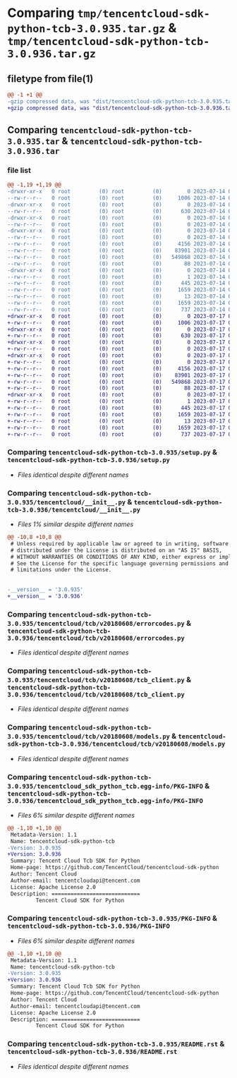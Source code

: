 # Comparing `tmp/tencentcloud-sdk-python-tcb-3.0.935.tar.gz` & `tmp/tencentcloud-sdk-python-tcb-3.0.936.tar.gz`

## filetype from file(1)

```diff
@@ -1 +1 @@
-gzip compressed data, was "dist/tencentcloud-sdk-python-tcb-3.0.935.tar", last modified: Fri Jul 14 00:38:55 2023, max compression
+gzip compressed data, was "dist/tencentcloud-sdk-python-tcb-3.0.936.tar", last modified: Mon Jul 17 00:35:36 2023, max compression
```

## Comparing `tencentcloud-sdk-python-tcb-3.0.935.tar` & `tencentcloud-sdk-python-tcb-3.0.936.tar`

### file list

```diff
@@ -1,19 +1,19 @@
-drwxr-xr-x   0 root         (0) root         (0)        0 2023-07-14 00:38:55.000000 tencentcloud-sdk-python-tcb-3.0.935/
--rw-r--r--   0 root         (0) root         (0)     1006 2023-07-14 00:38:54.000000 tencentcloud-sdk-python-tcb-3.0.935/setup.py
-drwxr-xr-x   0 root         (0) root         (0)        0 2023-07-14 00:38:55.000000 tencentcloud-sdk-python-tcb-3.0.935/tencentcloud/
--rw-r--r--   0 root         (0) root         (0)      630 2023-07-14 00:38:54.000000 tencentcloud-sdk-python-tcb-3.0.935/tencentcloud/__init__.py
-drwxr-xr-x   0 root         (0) root         (0)        0 2023-07-14 00:38:55.000000 tencentcloud-sdk-python-tcb-3.0.935/tencentcloud/tcb/
--rw-r--r--   0 root         (0) root         (0)        0 2023-07-14 00:38:54.000000 tencentcloud-sdk-python-tcb-3.0.935/tencentcloud/tcb/__init__.py
-drwxr-xr-x   0 root         (0) root         (0)        0 2023-07-14 00:38:55.000000 tencentcloud-sdk-python-tcb-3.0.935/tencentcloud/tcb/v20180608/
--rw-r--r--   0 root         (0) root         (0)        0 2023-07-14 00:38:54.000000 tencentcloud-sdk-python-tcb-3.0.935/tencentcloud/tcb/v20180608/__init__.py
--rw-r--r--   0 root         (0) root         (0)     4156 2023-07-14 00:38:54.000000 tencentcloud-sdk-python-tcb-3.0.935/tencentcloud/tcb/v20180608/errorcodes.py
--rw-r--r--   0 root         (0) root         (0)    83901 2023-07-14 00:38:54.000000 tencentcloud-sdk-python-tcb-3.0.935/tencentcloud/tcb/v20180608/tcb_client.py
--rw-r--r--   0 root         (0) root         (0)   549868 2023-07-14 00:38:54.000000 tencentcloud-sdk-python-tcb-3.0.935/tencentcloud/tcb/v20180608/models.py
--rw-r--r--   0 root         (0) root         (0)       88 2023-07-14 00:38:55.000000 tencentcloud-sdk-python-tcb-3.0.935/setup.cfg
-drwxr-xr-x   0 root         (0) root         (0)        0 2023-07-14 00:38:55.000000 tencentcloud-sdk-python-tcb-3.0.935/tencentcloud_sdk_python_tcb.egg-info/
--rw-r--r--   0 root         (0) root         (0)        1 2023-07-14 00:38:55.000000 tencentcloud-sdk-python-tcb-3.0.935/tencentcloud_sdk_python_tcb.egg-info/dependency_links.txt
--rw-r--r--   0 root         (0) root         (0)      445 2023-07-14 00:38:55.000000 tencentcloud-sdk-python-tcb-3.0.935/tencentcloud_sdk_python_tcb.egg-info/SOURCES.txt
--rw-r--r--   0 root         (0) root         (0)     1659 2023-07-14 00:38:55.000000 tencentcloud-sdk-python-tcb-3.0.935/tencentcloud_sdk_python_tcb.egg-info/PKG-INFO
--rw-r--r--   0 root         (0) root         (0)       13 2023-07-14 00:38:55.000000 tencentcloud-sdk-python-tcb-3.0.935/tencentcloud_sdk_python_tcb.egg-info/top_level.txt
--rw-r--r--   0 root         (0) root         (0)     1659 2023-07-14 00:38:55.000000 tencentcloud-sdk-python-tcb-3.0.935/PKG-INFO
--rw-r--r--   0 root         (0) root         (0)      737 2023-07-14 00:38:54.000000 tencentcloud-sdk-python-tcb-3.0.935/README.rst
+drwxr-xr-x   0 root         (0) root         (0)        0 2023-07-17 00:35:36.000000 tencentcloud-sdk-python-tcb-3.0.936/
+-rw-r--r--   0 root         (0) root         (0)     1006 2023-07-17 00:35:35.000000 tencentcloud-sdk-python-tcb-3.0.936/setup.py
+drwxr-xr-x   0 root         (0) root         (0)        0 2023-07-17 00:35:36.000000 tencentcloud-sdk-python-tcb-3.0.936/tencentcloud/
+-rw-r--r--   0 root         (0) root         (0)      630 2023-07-17 00:35:35.000000 tencentcloud-sdk-python-tcb-3.0.936/tencentcloud/__init__.py
+drwxr-xr-x   0 root         (0) root         (0)        0 2023-07-17 00:35:36.000000 tencentcloud-sdk-python-tcb-3.0.936/tencentcloud/tcb/
+-rw-r--r--   0 root         (0) root         (0)        0 2023-07-17 00:35:35.000000 tencentcloud-sdk-python-tcb-3.0.936/tencentcloud/tcb/__init__.py
+drwxr-xr-x   0 root         (0) root         (0)        0 2023-07-17 00:35:36.000000 tencentcloud-sdk-python-tcb-3.0.936/tencentcloud/tcb/v20180608/
+-rw-r--r--   0 root         (0) root         (0)        0 2023-07-17 00:35:35.000000 tencentcloud-sdk-python-tcb-3.0.936/tencentcloud/tcb/v20180608/__init__.py
+-rw-r--r--   0 root         (0) root         (0)     4156 2023-07-17 00:35:35.000000 tencentcloud-sdk-python-tcb-3.0.936/tencentcloud/tcb/v20180608/errorcodes.py
+-rw-r--r--   0 root         (0) root         (0)    83901 2023-07-17 00:35:35.000000 tencentcloud-sdk-python-tcb-3.0.936/tencentcloud/tcb/v20180608/tcb_client.py
+-rw-r--r--   0 root         (0) root         (0)   549868 2023-07-17 00:35:36.000000 tencentcloud-sdk-python-tcb-3.0.936/tencentcloud/tcb/v20180608/models.py
+-rw-r--r--   0 root         (0) root         (0)       88 2023-07-17 00:35:36.000000 tencentcloud-sdk-python-tcb-3.0.936/setup.cfg
+drwxr-xr-x   0 root         (0) root         (0)        0 2023-07-17 00:35:36.000000 tencentcloud-sdk-python-tcb-3.0.936/tencentcloud_sdk_python_tcb.egg-info/
+-rw-r--r--   0 root         (0) root         (0)        1 2023-07-17 00:35:36.000000 tencentcloud-sdk-python-tcb-3.0.936/tencentcloud_sdk_python_tcb.egg-info/dependency_links.txt
+-rw-r--r--   0 root         (0) root         (0)      445 2023-07-17 00:35:36.000000 tencentcloud-sdk-python-tcb-3.0.936/tencentcloud_sdk_python_tcb.egg-info/SOURCES.txt
+-rw-r--r--   0 root         (0) root         (0)     1659 2023-07-17 00:35:36.000000 tencentcloud-sdk-python-tcb-3.0.936/tencentcloud_sdk_python_tcb.egg-info/PKG-INFO
+-rw-r--r--   0 root         (0) root         (0)       13 2023-07-17 00:35:36.000000 tencentcloud-sdk-python-tcb-3.0.936/tencentcloud_sdk_python_tcb.egg-info/top_level.txt
+-rw-r--r--   0 root         (0) root         (0)     1659 2023-07-17 00:35:36.000000 tencentcloud-sdk-python-tcb-3.0.936/PKG-INFO
+-rw-r--r--   0 root         (0) root         (0)      737 2023-07-17 00:35:35.000000 tencentcloud-sdk-python-tcb-3.0.936/README.rst
```

### Comparing `tencentcloud-sdk-python-tcb-3.0.935/setup.py` & `tencentcloud-sdk-python-tcb-3.0.936/setup.py`

 * *Files identical despite different names*

### Comparing `tencentcloud-sdk-python-tcb-3.0.935/tencentcloud/__init__.py` & `tencentcloud-sdk-python-tcb-3.0.936/tencentcloud/__init__.py`

 * *Files 1% similar despite different names*

```diff
@@ -10,8 +10,8 @@
 # Unless required by applicable law or agreed to in writing, software
 # distributed under the License is distributed on an "AS IS" BASIS,
 # WITHOUT WARRANTIES OR CONDITIONS OF ANY KIND, either express or implied.
 # See the License for the specific language governing permissions and
 # limitations under the License.
 
 
-__version__ = '3.0.935'
+__version__ = '3.0.936'
```

### Comparing `tencentcloud-sdk-python-tcb-3.0.935/tencentcloud/tcb/v20180608/errorcodes.py` & `tencentcloud-sdk-python-tcb-3.0.936/tencentcloud/tcb/v20180608/errorcodes.py`

 * *Files identical despite different names*

### Comparing `tencentcloud-sdk-python-tcb-3.0.935/tencentcloud/tcb/v20180608/tcb_client.py` & `tencentcloud-sdk-python-tcb-3.0.936/tencentcloud/tcb/v20180608/tcb_client.py`

 * *Files identical despite different names*

### Comparing `tencentcloud-sdk-python-tcb-3.0.935/tencentcloud/tcb/v20180608/models.py` & `tencentcloud-sdk-python-tcb-3.0.936/tencentcloud/tcb/v20180608/models.py`

 * *Files identical despite different names*

### Comparing `tencentcloud-sdk-python-tcb-3.0.935/tencentcloud_sdk_python_tcb.egg-info/PKG-INFO` & `tencentcloud-sdk-python-tcb-3.0.936/tencentcloud_sdk_python_tcb.egg-info/PKG-INFO`

 * *Files 6% similar despite different names*

```diff
@@ -1,10 +1,10 @@
 Metadata-Version: 1.1
 Name: tencentcloud-sdk-python-tcb
-Version: 3.0.935
+Version: 3.0.936
 Summary: Tencent Cloud Tcb SDK for Python
 Home-page: https://github.com/TencentCloud/tencentcloud-sdk-python
 Author: Tencent Cloud
 Author-email: tencentcloudapi@tencent.com
 License: Apache License 2.0
 Description: ============================
         Tencent Cloud SDK for Python
```

### Comparing `tencentcloud-sdk-python-tcb-3.0.935/PKG-INFO` & `tencentcloud-sdk-python-tcb-3.0.936/PKG-INFO`

 * *Files 6% similar despite different names*

```diff
@@ -1,10 +1,10 @@
 Metadata-Version: 1.1
 Name: tencentcloud-sdk-python-tcb
-Version: 3.0.935
+Version: 3.0.936
 Summary: Tencent Cloud Tcb SDK for Python
 Home-page: https://github.com/TencentCloud/tencentcloud-sdk-python
 Author: Tencent Cloud
 Author-email: tencentcloudapi@tencent.com
 License: Apache License 2.0
 Description: ============================
         Tencent Cloud SDK for Python
```

### Comparing `tencentcloud-sdk-python-tcb-3.0.935/README.rst` & `tencentcloud-sdk-python-tcb-3.0.936/README.rst`

 * *Files identical despite different names*

